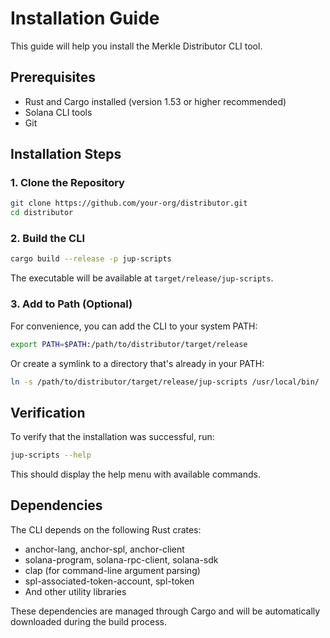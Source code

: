 # Installation Guide

This guide will help you install the Merkle Distributor CLI tool.

## Prerequisites

- Rust and Cargo installed (version 1.53 or higher recommended)
- Solana CLI tools
- Git

## Installation Steps

### 1. Clone the Repository

```bash
git clone https://github.com/your-org/distributor.git
cd distributor
```

### 2. Build the CLI

```bash
cargo build --release -p jup-scripts
```

The executable will be available at `target/release/jup-scripts`.

### 3. Add to Path (Optional)

For convenience, you can add the CLI to your system PATH:

```bash
export PATH=$PATH:/path/to/distributor/target/release
```

Or create a symlink to a directory that's already in your PATH:

```bash
ln -s /path/to/distributor/target/release/jup-scripts /usr/local/bin/
```

## Verification

To verify that the installation was successful, run:

```bash
jup-scripts --help
```

This should display the help menu with available commands.

## Dependencies

The CLI depends on the following Rust crates:
- anchor-lang, anchor-spl, anchor-client
- solana-program, solana-rpc-client, solana-sdk
- clap (for command-line argument parsing)
- spl-associated-token-account, spl-token
- And other utility libraries

These dependencies are managed through Cargo and will be automatically downloaded during the build process. 